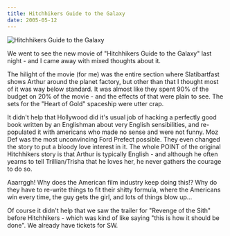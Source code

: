 ```yaml
---
title: Hitchhikers Guide to the Galaxy
date: 2005-05-12
---
```


![Hitchhikers Guide to the Galaxy](https://source.unsplash.com/cckf4TsHAuw/1600x900)

We went to see the new movie of "Hitchhikers Guide to the Galaxy" last night - and I came away with mixed thoughts about it.

The hilight of the movie (for me) was the entire section where Slatibartfast shows Arthur around the planet factory, but other than that I thought most of it was way below standard. It was almost like they spent 90% of the budget on 20% of the movie - and the effects of that were plain to see. The sets for the "Heart of Gold" spaceship were utter crap.

It didn't help that Hollywood did it's usual job of hacking a perfectly good book written by an Englishman about very English sensibilities, and re-populated it with americans who made no sense and were not funny. Moz Def was the most unconvincing Ford Prefect possible. They even changed the story to put a bloody love interest in it. The whole POINT of the original Hitchhikers story is that Arthur is typically English - and although he often yearns to tell Trillian/Trisha that he loves her, he never gathers the courage to do so.

Aaarrggh! Why does the American film industry keep doing this!? Why do they have to re-write things to fit their shitty formula, where the Americans win every time, the guy gets the girl, and lots of things blow up...

Of course it didn't help that we saw the trailer for "Revenge of the Sith" before Hitchhikers - which was kind of like saying "this is how it should be done". We already have tickets for SW.